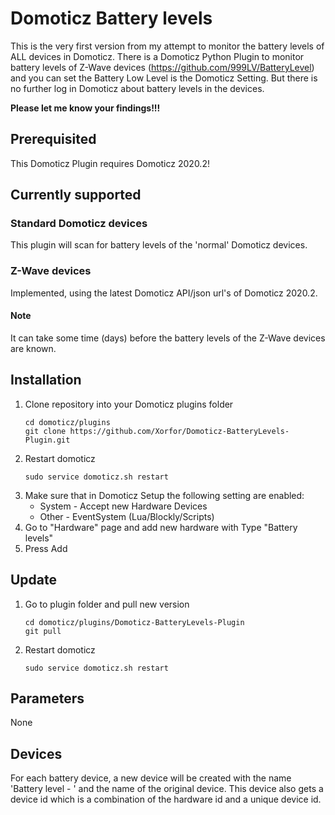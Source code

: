 # Domoticz Battery levels

This is the very first version from my attempt to monitor the battery levels of ALL devices in Domoticz. There is a Domoticz Python Plugin to monitor battery levels of Z-Wave devices (https://github.com/999LV/BatteryLevel) and you can set the Battery Low Level is the Domoticz Setting. But there is no further log in Domoticz about battery levels in the devices.

**Please let me know your findings!!!**
## Prerequisited
This Domoticz Plugin requires Domoticz 2020.2!

## Currently supported

### Standard Domoticz devices
This plugin will scan for battery levels of the 'normal' Domoticz devices.

### Z-Wave devices
Implemented, using the latest Domoticz API/json url's of Domoticz 2020.2.

#### Note
It can take some time (days) before the battery levels of the Z-Wave devices are known.

## Installation
1. Clone repository into your Domoticz plugins folder
    ```
    cd domoticz/plugins
    git clone https://github.com/Xorfor/Domoticz-BatteryLevels-Plugin.git
    ```
1. Restart domoticz
    ```
    sudo service domoticz.sh restart
    ```
1. Make sure that in Domoticz Setup the following setting are enabled:
   * System - Accept new Hardware Devices
   * Other - EventSystem (Lua/Blockly/Scripts)
1. Go to "Hardware" page and add new hardware with Type "Battery levels"
1. Press Add

## Update
1. Go to plugin folder and pull new version
    ```
    cd domoticz/plugins/Domoticz-BatteryLevels-Plugin
    git pull
    ```
1. Restart domoticz
    ```
    sudo service domoticz.sh restart
    ```

## Parameters
None

## Devices
For each battery device, a new device will be created with the name 'Battery level - ' and the name of the original device. This device also gets a device id which is a combination of the hardware id and a unique device id. 
